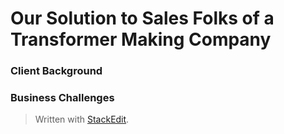 
# Our Solution to Sales Folks of a Transformer Making Company

### Client Background
### Business Challenges


> Written with [StackEdit](https://stackedit.io/).
<!--stackedit_data:
eyJoaXN0b3J5IjpbLTEyMjM2MDEyLC0yMDM3MjU1MjU3LC0xMj
k3MTM4NjgzXX0=
-->